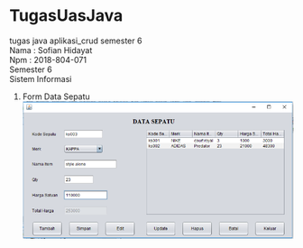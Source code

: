 # TugasUasJava
tugas java aplikasi_crud semester 6
<br>
Nama : Sofian Hidayat
<br>
Npm  : 2018-804-071
<br>
Semester 6
<br>
Sistem Informasi
<br>
1. Form Data Sepatu<br>
![alt](https://github.com/sofian109/TugasUasJava/blob/master/images/form_data_sepatu.png)
<br>
